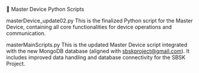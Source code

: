 📘 Master Device Python Scripts

masterDevice_update02.py
This is the finalized Python script for the Master Device, containing all core functionalities for device operations and communication.

masterMainScripts.py
This is the updated Master Device script integrated with the new MongoDB database (aligned with sbskproject@gmail.com). It includes improved data handling and database connectivity for the SBSK Project.
